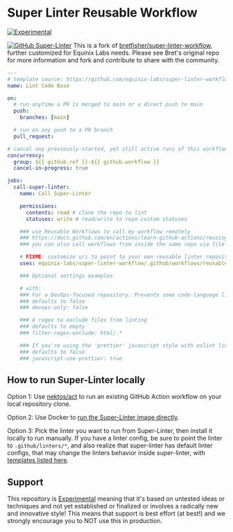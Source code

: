 # Super Linter Reusable Workflow

[![Experimental](https://img.shields.io/badge/Stability-Experimental-red.svg)](https://github.com/equinix-labs/equinix-labs/blob/main/experimental-statement.md#experimental-statement)

[![GitHub Super-Linter](https://github.com/equinix-labs/metal-action-runner/actions/workflows/superlinter.yml/badge.svg)](https://github.com/marketplace/actions/super-linter)
This is a fork of [bretfisher/super-linter-workflow](https://github.com/BretFisher/super-linter-workflow), further customized for Equinix Labs needs. Please see Bret's original repo for more information and fork and contribute to share with the community.

```yaml
---
# template source: https://github.com/equinix-labs/super-linter-workflow/blob/main/templates/call-super-linter.yaml
name: Lint Code Base

on:
  # run anytime a PR is merged to main or a direct push to main
  push:
    branches: [main]

  # run on any push to a PR branch
  pull_request:

# cancel any previously-started, yet still active runs of this workflow on the same branch
concurrency:
  group: ${{ github.ref }}-${{ github.workflow }}
  cancel-in-progress: true

jobs:
  call-super-linter:
    name: Call Super-Linter

    permissions:
      contents: read # clone the repo to lint
      statuses: write # read/write to repo custom statuses

    ### use Reusable Workflows to call my workflow remotely
    ### https://docs.github.com/en/actions/learn-github-actions/reusing-workflows
    ### you can also call workflows from inside the same repo via file path

    # FIXME: customize uri to point to your own reusable linter repository
    uses: equinix-labs/super-linter-workflow/.github/workflows/reusable-super-linter.yaml@main

    ### Optional settings examples

    # with:
    ### For a DevOps-focused repository. Prevents some code-language linters from running
    ### defaults to false
    ### devops-only: false

    ### A regex to exclude files from linting
    ### defaults to empty
    ### filter-regex-exclude: html/.*

    ### If you're using the 'prettier' javascript style with eslint linting set this to true
    ### defaults to false
    ### javascript-use-prettier: true
```

## How to run Super-Linter locally

Option 1: Use [nektos/act](https://github.com/nektos/act) to run an existing GitHub Action workflow on your local repository clone.

Option 2: Use Docker to [run the Super-Linter image directly](https://github.com/github/super-linter/blob/main/docs/run-linter-locally.md).

Option 3: Pick the linter you want to run from Super-Linter, then install it locally to run manually. If you have a linter config, be sure to point the linter to `.github/linters/*`, and also realize that super-linter has default linter configs, that may change the linters behavior inside super-linter, with [templates listed here](https://github.com/github/super-linter/tree/main/TEMPLATES).

## Support

This repository is [Experimental](https://github.com/equinix-labs/equinix-labs/blob/main/experimental-statement.md) meaning that it's based on untested ideas or techniques and not yet established or finalized or involves a radically new and innovative style! This means that support is best effort (at best!) and we strongly encourage you to NOT use this in production.
